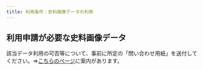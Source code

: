 ```yaml
---
title: 利用条件：史料画像データの利用
---
```


<h2 class="h03">利用申請が必要な史料画像データ</h2>

該当データ利用の可否等について、事前に所定の「問い合わせ用紙」を送付してください。⇒[こちらのページ](https://www.hi.u-tokyo.ac.jp/library/use/)に案内があります。
